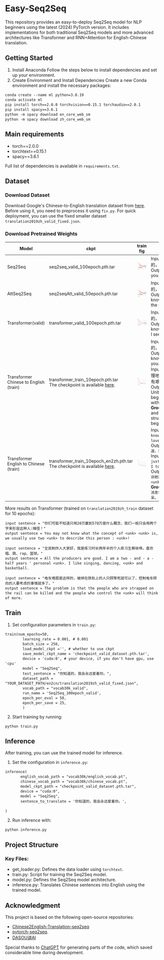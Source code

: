 # Easy-Seq2Seq
This repository provides an easy-to-deploy Seq2Seq model for NLP beginners using the latest (2024) PyTorch version. It includes implementations for both traditional Seq2Seq models and more advanced architectures like Transformer and RNN+Attention for English-Chinese translation.

## Getting Started
1. Install Anaconda
Follow the steps below to install dependencies and set up your environment.
2. Create Environment and Install Dependencies 
Create a new Conda environment and install the necessary packages:
```
conda create --name ml python=3.8.19
conda activate ml
pip install torch==2.0.0 torchvision==0.15.1 torchaudio==2.0.1
pip install spacy==3.6.1
python -m spacy download en_core_web_sm
python -m spacy download zh_core_web_sm
```

## Main requirements
- torch==2.0.0
- torchtext==0.15.1
- spacy==3.6.1  

Full list of dependencies is available in `requirements.txt`.

## Dataset
### Download Dataset
Download Google's Chinese-to-English translation dataset from [here](https://www.kaggle.com/datasets/qianhuan/translation/data). Before using it, you need to preprocess it using `fix.py`.
For quick deployment, you can use the fixed smaller dataset `translation2019zh_valid_fixed.json`.

### Download Pretrained Weights
| Model    | ckpt | train fig | Examples                                 |
|----------|------|-----------|------------------------------------------|
| Seq2Seq  | seq2seq_valid_100epoch.pth.tar  | ![Figure 1](figs/seq2seq.png)       | Input sentence: '你知道的，我会永远爱着你。'<br>Output sentence: 'I love you love you.' |
| AttSeq2Seq  | seq2seqAtt_valid_50epoch.pth.tar  | ![Figure 2](figs/seq2seq.png)       | Input sentence: '你知道的，我会永远爱着你。'<br>Output sentence: 'You know that you will hear the sound of love.' |
| Transformer(valid)  | transformer_valid_100epoch.pth.tar  | ![Figure 3](figs/transformer.png)       | Input sentence: '你知道的，我会永远爱着你。'<br>Output sentence: 'I know you want to take. I see that.' |
| Transformer Chinese to English (train)  | transformer_train_10epoch.pth.tar<br> The checkpoint is available [here](https://drive.google.com/file/d/17FWZYQHfrbizPT2JZ2Pb8FmpfwcsVjOZ/view?usp=drive_link).  | ![Figure 4](figs/transformer_train.png)       | Input sentence: '你知道的，我会永远爱着你。'<br>Output sentence: 'You know, I 'll always love you.'<br>Input sentence: '美国缓慢地开始倾听，但并非没有艰难曲折。'<br>Output sentence: 'The United States slowly began to listen, but not without difficulty.'<br>**Groundingtruth:**'Slowly and not without struggle, America began to listen.'  |
| Transformer English to Chinese (train)  | transformer_train_10epoch_en2zh.pth.tar<br> The checkpoint is available [here](https://drive.google.com/file/d/1aa61o7c0twOP6jSDhu0nXcDWpoCYz_7-/view?usp=drive_link).  | ![Figure 4](figs/en2zh.png)       | Input sentence: `'You know, I'll always love you.'`<br>Output sentence: `'你知道，我永远爱你。'`<br>Input sentence: `'She just gaped at me when I told her the news.'`<br>Output sentence:` '我告诉她这个消息时，她只是<unk>了一下我。'`<br>**Groundingtruth:**`'当我把消息告诉她时，她简直目瞪口呆。'`  |


More results on Transformer (trained on `translation2019zh_train` dataset for 10 epochs): 
```
input sentence = "你们可能不知道只用20万赢到578万是什么概念，我们一般只会用两个字来形容这种人:赌怪！"
output sentence = You may not know what the concept of <unk> <unk> is, we usually use two <unk> to describe this person : <unk>!

input sentence = "全民制作人大家好，我是练习时长两年半的个人练习生蔡徐坤。喜欢唱、跳、rap、篮球。"
output sentence = All the producers are good. I am a two - and - a - half years ' personal <unk>. I like singing, dancing, <unk> and basketball.

input sentence = "电车难题是这样的，被绑在铁轨上的人只顾等死就可以了，控制电车转向的人要考虑的事情就多了。"
output sentence = The problem is that the people who are strapped on the rail can be killed and the people who control the <unk> will think of more.
```


## Train
1. Set configuration parameters in `train.py`:
```
train(num_epochs=50,
        learning_rate = 0.001, # 0.001
        batch_size = 256,
        load_model_ckpt ='', # whether to use ckpt
        save_model_ckpt_name = 'checkpoint_valid_dataset.pth.tar',
        device = 'cuda:0', # your device, if you don't have gpu, use 'cpu'
        model = "Seq2Seq",
        test_sentence = "你知道的，我会永远爱着你。",
        dataset_path = "YOUR_DATASET_PATH/en2cn/translation2019zh_valid_fixed.json",
        vocab_path = "vocab30k_valid",
        run_name = 'Seq2Seq_100epoch_valid',
        epoch_per_eval = 50,
        epoch_per_save = 25,
        )
```
2. Start training by running:
```
python train.py
```

## Inference
After training, you can use the trained model for inference.
1. Set the configuration in `inference.py`:
```
inference(
       english_vocab_path = "vocab30k/english_vocab.pt",
       chinese_vocab_path = "vocab30k/chinese_vocab.pt",
       model_ckpt_path = "checkpoint_valid_dataset.pth.tar",
       device = "cuda:0",
       model = "Seq2Seq",
       sentence_to_translate = '你知道的，我会永远爱着你。',

)
```
2. Run inference with:
```
python inference.py
```

## Project Structure
### Key Files:
- get_loader.py: Defines the data loader using `torchtext`.
- train.py: Script for training the Seq2Seq model.
- model.py: Defines the Seq2Seq model architecture.
- inference.py: Translates Chinese sentences into English using the trained model.


## Acknowledgment
This project is based on the following open-source repositories:

- [Chinese2English-Translation-seq2seq](https://github.com/Mountchicken/Chinese2English-Translation-seq2seq) 
- [pytorch-seq2seq](https://github.com/bentrevett/pytorch-seq2seq/tree/main). 
- [DASOU讲AI](https://www.bilibili.com/video/BV1dR4y1E7aL/?spm_id_from=333.337.search-card.all.click&vd_source=132c74f7a893f6ef64b723d9600c40b7)  

Special thanks to [ChatGPT](https://chatgpt.com/) for generating parts of the code, which saved considerable time during development.

